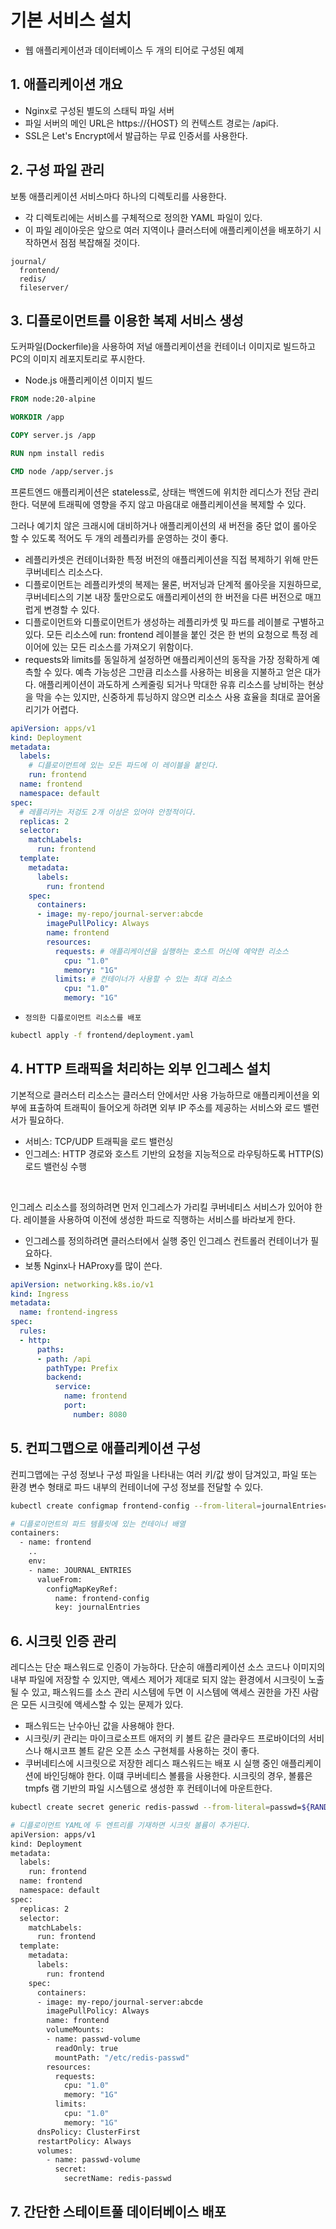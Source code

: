 # 기본 서비스 설치

 - 웹 애플리케이션과 데이터베이스 두 개의 티어로 구성된 예제

## 1. 애플리케이션 개요

 - Nginx로 구성된 별도의 스태틱 파일 서버
 - 파일 서버의 메인 URL은 https://{HOST} 의 컨텍스트 경로는 /api다.
 - SSL은 Let's Encrypt에서 발급하는 무료 인증서를 사용한다.

## 2. 구성 파일 관리

보통 애플리케이션 서비스마다 하나의 디렉토리를 사용한다.

 - 각 디렉토리에는 서비스를 구체적으로 정의한 YAML 파일이 있다.
 - 이 파일 레이아웃은 앞으로 여러 지역이나 클러스터에 애플리케이션을 배포하기 시작하면서 점점 복잡해질 것이다.

```
journal/
  frontend/
  redis/
  fileserver/
```

## 3. 디플로이먼트를 이용한 복제 서비스 생성

도커파일(Dockerfile)을 사용하여 저널 애플리케이션을 컨테이너 이미지로 빌드하고 PC의 이미지 레포지토리로 푸시한다.

 - Node.js 애플리케이션 이미지 빌드
```dockerfile
FROM node:20-alpine

WORKDIR /app

COPY server.js /app

RUN npm install redis

CMD node /app/server.js
```

프론트엔드 애플리케이션은 stateless로, 상태는 백엔드에 위치한 레디스가 전담 관리한다. 덕분에 트래픽에 영향을 주지 않고 마음대로 애플리케이션을 복제할 수 있다.

그러나 예기치 않은 크래시에 대비하거나 애플리케이션의 새 버전을 중단 없이 롤아웃 할 수 있도록 적어도 두 개의 레플리카를 운영하는 것이 좋다.

 - 레플리카셋은 컨테이너화한 특정 버전의 애플리케이션을 직접 복제하기 위해 만든 쿠버네티스 리소스다.
 - 디플로이먼트는 레플리카셋의 복제는 물론, 버저닝과 단계적 롤아웃을 지원하므로, 쿠버네티스의 기본 내장 툴만으로도 애플리케이션의 한 버전을 다른 버전으로 매끄럽게 변경할 수 있다.
 - 디플로이먼트와 디플로이먼트가 생성하는 레플리카셋 및 파드를 레이블로 구별하고 있다. 모든 리소스에 run: frontend 레이블을 붙인 것은 한 번의 요청으로 특정 레이어에 있는 모든 리소스를 가져오기 위함이다.
 - requests와 limits를 동일하게 설정하면 애플리케이션의 동작을 가장 정확하게 예측할 수 있다. 예측 가능성은 그만큼 리소스를 사용하는 비용을 지불하고 얻은 대가다. 애플리케이션이 과도하게 스케줄링 되거나 막대한 유휴 리소스를 낭비하는 현상을 막을 수는 있지만, 신중하게 튜닝하지 않으면 리소스 사용 효율을 최대로 끌어올리기가 어렵다.
```yml
apiVersion: apps/v1
kind: Deployment
metadata:
  labels:
    # 디플로이먼트에 있는 모든 파드에 이 레이블을 붙인다.
    run: frontend
  name: frontend
  namespace: default
spec:
  # 레플리카는 저겅도 2개 이상은 있어야 안정적이다.
  replicas: 2
  selector:
    matchLabels:
      run: frontend
  template:
    metadata:
      labels:
        run: frontend
    spec:
      containers:
      - image: my-repo/journal-server:abcde
        imagePullPolicy: Always
        name: frontend
        resources:
          requests: # 애플리케이션을 실행하는 호스트 머신에 예약한 리소스
            cpu: "1.0"
            memory: "1G"
          limits: # 컨테이너가 사용할 수 있는 최대 리소스
            cpu: "1.0"
            memory: "1G"
```

 - `정의한 디플로이먼트 리소스를 배포`
```bash
kubectl apply -f frontend/deployment.yaml
```

## 4. HTTP 트래픽을 처리하는 외부 인그레스 설치

기본적으로 클러스터 리소스는 클러스터 안에서만 사용 가능하므로 애플리케이션을 외부에 표출하여 트래픽이 들어오게 하려면 외부 IP 주소를 제공하는 서비스와 로드 밸런서가 필요하다.

 - 서비스: TCP/UDP 트래픽을 로드 밸런싱
 - 인그레스: HTTP 경로와 호스트 기반의 요청을 지능적으로 라우팅하도록 HTTP(S) 로드 밸런싱 수행

<br/>

인그레스 리소스를 정의하려면 먼저 인그레스가 가리킬 쿠버네티스 서비스가 있어야 한다. 레이블을 사용하여 이전에 생성한 파드로 직행하는 서비스를 바라보게 한다.

 - 인그레스를 정의하려면 클러스터에서 실행 중인 인그레스 컨트롤러 컨테이너가 필요하다.
 - 보통 Nginx나 HAProxy를 많이 쓴다.
```yml
apiVersion: networking.k8s.io/v1
kind: Ingress
metadata:
  name: frontend-ingress
spec:
  rules:
  - http:
      paths:
      - path: /api
        pathType: Prefix
        backend:
          service:
            name: frontend
            port:
              number: 8080
```

## 5. 컨피그맵으로 애플리케이션 구성

컨피그맵에는 구성 정보나 구성 파일을 나타내는 여러 키/값 쌍이 담겨있고, 파일 또는 환경 변수 형태로 파드 내부의 컨테이너에 구성 정보를 전달할 수 있다.

```bash
kubectl create configmap frontend-config --from-literal=journalEntries=10

# 디플로이먼트의 파드 템플릿에 있는 컨테이너 배열
containers:
  - name: frontend
    ..
    env:
    - name: JOURNAL_ENTRIES
      valueFrom:
        configMapKeyRef:
          name: frontend-config
          key: journalEntries
```

## 6. 시크릿 인증 관리

레디스는 단순 패스워드로 인증이 가능하다. 단순히 애플리케이션 소스 코드나 이미지의 내부 파일에 저장할 수 있지만, 액세스 제어가 제대로 되지 않는 환경에서 시크릿이 노출될 수 있고, 패스워드를 소스 관리 시스템에 두면 이 시스템에 액세스 권한을 가진 사람은 모든 시크릿에 액세스할 수 있는 문제가 있다.

 - 패스워드는 난수아닌 값을 사용해야 한다.
 - 시크릿/키 관리는 마이크로소프트 애저의 키 볼트 같은 클라우드 프로바이더의 서비스나  해시코프 볼트 같은 오픈 소스 구현체를 사용하는 것이 좋다.
 - 쿠버네티스에 시크릿으로 저장한 레디스 패스워드는 배포 시 실행 중인 애플리케이션에 바인딩해야 한다. 이떄 쿠버네티스 볼륨을 사용한다. 시크릿의 경우, 볼륨은 tmpfs 램 기반의 파일 시스템으로 생성한 후 컨테이너에 마운트한다.
```bash
kubectl create secret generic redis-passwd --from-literal=passwd=${RANDOM}

# 디플로이먼트 YAML에 두 엔트리를 기재하면 시크릿 볼륨이 추가된다.
apiVersion: apps/v1
kind: Deployment
metadata:
  labels:
    run: frontend
  name: frontend
  namespace: default
spec:
  replicas: 2
  selector:
    matchLabels:
      run: frontend
  template:
    metadata:
      labels:
        run: frontend
    spec:
      containers:
      - image: my-repo/journal-server:abcde
        imagePullPolicy: Always
        name: frontend
        volumeMounts:
        - name: passwd-volume
          readOnly: true
          mountPath: "/etc/redis-passwd"
        resources:
          requests:
            cpu: "1.0"
            memory: "1G"
          limits:
            cpu: "1.0"
            memory: "1G"
      dnsPolicy: ClusterFirst
      restartPolicy: Always
      volumes:
        - name: passwd-volume
          secret:
            secretName: redis-passwd
```

## 7. 간단한 스테이트풀 데이터베이스 배포

